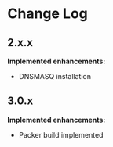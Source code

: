 # Change Log

## 2.x.x

**Implemented enhancements:**

- DNSMASQ installation

## 3.0.x

**Implemented enhancements:**

- Packer build implemented
